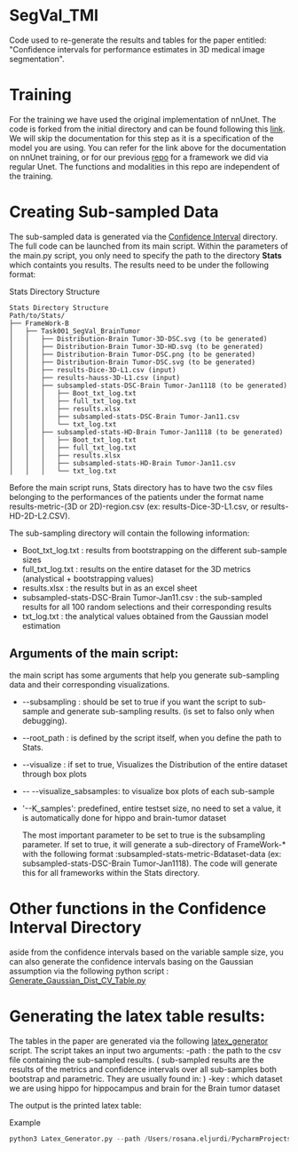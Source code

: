 # SegVal_TMI
Code used to re-generate the results and tables for the paper entitled: "Confidence intervals for performance estimates in 3D medical image segmentation". 





# Training

For the training we have used the original implementation of nnUnet. The code is forked from the initial directory and can be found following this [link](https://github.com/rosanajurdi/nnUNet_SegVal). We will skip the documentation for this step as it is a specification of the model you are using. You can refer for the link above for the documentation on nnUnet training, or for our previous [repo]() for a framework we did via regular Unet. The functions and modalities in this repo are independent of the training. 

# Creating Sub-sampled Data

The sub-sampled data is generated via the [Confidence Interval]() directory. The full code can be launched from its main script. Within the parameters of the main.py script, you only need to specify the path to the directory **Stats** which containts you results. The results need to be under the following format: 

Stats Directory Structure

```
Stats Directory Structure
Path/to/Stats/ 
├── FrameWork-B
│   ├── Task001_SegVal_BrainTumor
│   │   ├── Distribution-Brain Tumor-3D-DSC.svg (to be generated)
│   │   ├── Distribution-Brain Tumor-3D-HD.svg (to be generated)
│   │   ├── Distribution-Brain Tumor-DSC.png (to be generated)
│   │   ├── Distribution-Brain Tumor-DSC.svg (to be generated)
│   │   ├── results-Dice-3D-L1.csv (input)
│   │   ├── results-hauss-3D-L1.csv (input)
│   │   ├── subsampled-stats-DSC-Brain Tumor-Jan1118 (to be generated)
│   │   │   ├── Boot_txt_log.txt
│   │   │   ├── full_txt_log.txt
│   │   │   ├── results.xlsx
│   │   │   ├── subsampled-stats-DSC-Brain Tumor-Jan11.csv
│   │   │   └── txt_log.txt
│   │   ├── subsampled-stats-HD-Brain Tumor-Jan1118 (to be generated)
│   │   │   ├── Boot_txt_log.txt
│   │   │   ├── full_txt_log.txt
│   │   │   ├── results.xlsx
│   │   │   ├── subsampled-stats-HD-Brain Tumor-Jan11.csv
│   │   │   └── txt_log.txt

```

Before the main script runs, Stats directory has to have two the csv files belonging to the performances of the patients under the format name 
results-metric-(3D or 2D)-region.csv (ex: results-Dice-3D-L1.csv, or results-HD-2D-L2.CSV). 

The sub-sampling directory will contain the following information: 
- Boot_txt_log.txt : results from bootstrapping on the different sub-sample sizes
-  full_txt_log.txt : results on the entire dataset for the 3D metrics (analystical + bootstrapping values)
- results.xlsx : the results but in as an excel sheet
- subsampled-stats-DSC-Brain Tumor-Jan11.csv : the sub-sampled results for all 100 random selections and their corresponding results
- txt_log.txt : the analytical values obtained from the Gaussian model estimation


## Arguments of the main script:

the main script has some arguments that help you generate sub-sampling data and their corresponding visualizations.

-  --subsampling : should be set to true if you want the script to sub-sample and generate sub-sampling results. (is set to falso only when debugging).
-  --root_path : is defined by the script itself, when you define the path to Stats.
- --visualize : if set to true, Visualizes the Distribution of the entire dataset through box plots
- -- --visualize_sabsamples: to visualize box plots of each sub-sample
- '--K_samples': predefined, entire testset size, no need to set a value, it is automatically done for hippo and brain-tumor dataset

  The most important parameter to be set to true is the subsampling parameter. If set to true, it will generate a sub-directory of FrameWork-* with the following format :subsampled-stats-metric-Bdataset-data (ex: subsampled-stats-DSC-Brain Tumor-Jan1118). The code will generate this for all frameworks within the Stats directory. 

# Other functions in the Confidence Interval Directory
aside from the confidence intervals based on the variable sample size, you can also generate the confidence intervals basing on the Gaussian assumption via the following python script : [Generate_Gaussian_Dist_CV_Table.py]()

# Generating the latex table results: 

The tables in the paper are generated via the following [latex_generator]() script. The script takes an input two arguments: 
-path : the path to the csv file containing the sub-sampled results. ( sub-sampled results are the results of the metrics and confidence intervals over all sub-samples both bootstrap and parametric. They are usually found in: )
-key : which dataset we are using hippo for hippocampus and brain for the Brain tumor dataset 

The output is the printed latex table: 

Example

```python
python3 Latex_Generator.py --path /Users/rosana.eljurdi/PycharmProjects/SegVal_Project/Stats/FrameWork-B/Task004_SegVal_Hippocampus/subsampled-stats-DSC-Hippocampus-Jan1118/subsampled-stats-DSC-Hippocampus-Jan11.csv --key  hippo
```

